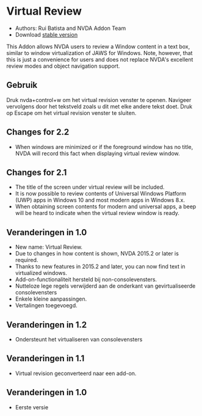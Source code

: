 # Virtual Review #

* Authors: Rui Batista and NVDA Addon Team
* Download [stable version][1]

This Addon allows NVDA users to review a Window content in a text box,
similar to window virtualization of JAWS for Windows.  Note, however, that
this is just a convenience for users and does not replace NVDA's excellent
review modes and object navigation support.

## Gebruik ##

Druk nvda+control+w om het virtual revision venster te openen. Navigeer
vervolgens door het tekstveld zoals u dit met elke andere tekst doet. Druk
op Escape om het virtual revision venster te sluiten.

## Changes for 2.2

* When windows are minimized or if the foreground window has no title, NVDA
  will record this fact when displaying virtual review window.

## Changes for 2.1

* The title of the screen under virtual review will be included.
* It is now possible to review contents of Universal Windows Platform (UWP)
  apps in Windows 10 and most modern apps in Windows 8.x.
* When obtaining screen contents for modern and universal apps, a beep will
  be heard to indicate when the virtual review window is ready.

## Veranderingen in 1.0

* New name: Virtual Review.
* Due to changes in how content is shown, NVDA 2015.2 or later is required.
* Thanks to new features in 2015.2 and later, you can now find text in
  virtualized windows.
* Add-on-functionaliteit hersteld bij non-consolevensters.
* Nutteloze lege regels verwijderd aan de onderkant van gevirtualiseerde
  consolevensters
* Enkele kleine aanpassingen.
* Vertalingen toegevoegd.

## Veranderingen in 1.2

* Ondersteunt het virtualiseren van consolevensters

## Veranderingen in 1.1

* Virtual revision geconverteerd naar een add-on.

## Veranderingen in 1.0

* Eerste versie

[1]: https://github.com/ruifontes/virtualReview/releases/download/2024.01.07/virtualRevision-2024.01.07.nvda-addon
